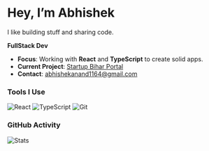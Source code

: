 # Hey, I’m Abhishek
I like building stuff and sharing code.  

**FullStack Dev**

- **Focus**: Working with **React** and **TypeScript** to create solid apps.  
- **Current Project**: [Startup Bihar Portal](https://startupbihar.in/)
- **Contact**: [abhishekanand1164@gmail.com](mailto:abhishekanand1164@gmail.com)  


### Tools I Use  
![React](https://img.shields.io/badge/React-61DAFB?style=flat-square&logo=react) ![TypeScript](https://img.shields.io/badge/TypeScript-3178C6?style=flat-square&logo=typescript) ![Git](https://img.shields.io/badge/Git-F05032?style=flat-square&logo=git)  

### GitHub Activity  
![Stats](https://github-readme-stats.vercel.app/api?username=yourusername&show_icons=true&theme=dark)  
